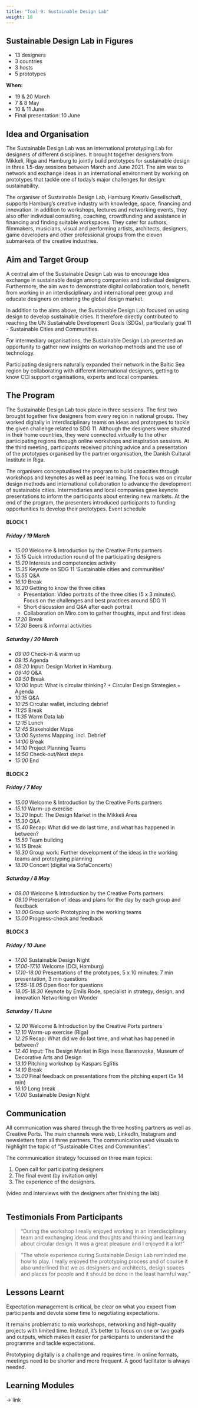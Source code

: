 ```yaml
---
title: "Tool 9: Sustainable Design Lab"
weight: 10
---
```


## Sustainable Design Lab in Figures

* 13 designers
* 3 countries
* 3 hosts
* 5 prototypes

**When:**
* 19 & 20 March
* 7 & 8 May
* 10 & 11 June
* Final presentation: 10 June

## Idea and Organisation
The Sustainable Design Lab was an international prototyping Lab for designers of different disciplines. It brought together designers from Mikkeli, Riga and Hamburg to jointly build prototypes for sustainable design in three 1.5-day sessions between March and June 2021. The aim was to network and exchange ideas in an international environment by working on prototypes that tackle one of today’s major challenges for design: sustainability.

The organiser of Sustainable Design Lab, Hamburg Kreativ Gesellschaft, supports Hamburg’s creative industry with knowledge, space, financing and innovation. In addition to workshops, lectures and networking events, they also offer individual consulting, coaching, crowdfunding and assistance in financing and finding suitable workspaces. They cater for authors, filmmakers, musicians, visual and performing artists, architects, designers, game developers and other professional groups from the eleven submarkets of the creative industries.

## Aim and Target Group
A central aim of the Sustainable Design Lab was to encourage idea exchange in sustainable design among companies and individual designers. Furthermore, the aim was to demonstrate digital collaboration tools, benefit from working in an interdisciplinary and international peer group and educate designers on entering the global design market.

In addition to the aims above, the Sustainable Design Lab focused on using design to develop sustainable cities. It therefore directly contributed to reaching the UN Sustainable Development Goals (SDGs), particularly goal 11 - Sustainable Cities and Communities.

For intermediary organisations, the Sustainable Design Lab presented an opportunity to gather new insights on workshop methods and the use of technology.

Participating designers naturally expanded their network in the Baltic Sea region by collaborating with different international designers, getting to know CCI support organisations, experts and local companies.

## The Program

The Sustainable Design Lab took place in three sessions. The first two brought together five designers from every region in national groups. They worked digitally in interdisciplinary teams on ideas and prototypes to tackle the given challenge related to SDG 11. Although the designers were situated in their home countries, they were connected virtually to the other participating regions through online workshops and inspiration sessions. At the third meeting, participants received pitching advice and a presentation of the prototypes organised by the partner organisation, the Danish Cultural Institute in Riga.

The organisers conceptualised the program to build capacities through workshops and keynotes as well as peer learning. The focus was on circular design methods and international collaboration to advance the development of sustainable cities.
Intermediaries and local companies gave keynote presentations to inform the participants about entering new markets. At the end of the program, the presenters introduced participants to funding opportunities to develop their prototypes.
Event schedule

#### BLOCK 1

##### Friday / 19 March

* _15.00_ Welcome & Introduction by the Creative Ports partners
* _15.15_ Quick introduction round of the participating designers
* _15.20_ Interests and competencies activity
* _15.35_ Keynote on SDG 11 ‘Sustainable cities and communities’
* _15.55_ Q&A
* _16.10_ Break
* _16.20_ Getting to know the three cities
  * Presentation: Video portraits of the three cities (5 x 3 minutes). Focus on the challenges and best practices around SDG 11
  * Short discussion and Q&A after each portrait
  * Collaboration on Miro.com to gather thoughts, input and first ideas
* _17.20_ Break
* _17.30_ Beers & informal activities

##### Saturday / 20 March

* _09:00_ Check-in & warm up
* _09:15_ Agenda
* _09:20_ Input: Design Market in Hamburg
* _09:40_ Q&A
* _09:50_ Break
* _10:00_ Input: What is circular thinking? + Circular Design Strategies + Agenda
* _10:15_ Q&A
* _10:25_ Circular wallet, including debrief
* _11:25_ Break
* _11:35_ Warm Data lab
* _12:15_ Lunch
* _12:45_ Stakeholder Maps
* _13:00_ Systems Mapping, incl. Debrief
* _14:00_ Break
* _14:10_ Project Planning Teams
* _14:50_ Check-out/Next steps
* _15:00_ End

#### BLOCK 2

##### Friday / 7 May

* _15.00_ Welcome & Introduction by the Creative Ports partners
* _15.10_ Warm-up exercise
* _15.20_ Input: The Design Market in the Mikkeli Area
* _15.30_ Q&A
* _15.40_ Recap: What did we do last time, and what has happened in between?
* _15.50_ Team building
* _16.15_ Break
* _16.30_ Group work: Further development of the ideas in the working teams and prototyping planning
* _18.00_ Concert (digital via SofaConcerts)

##### Saturday / 8 May

* _09.00_ Welcome & Introduction by the Creative Ports partners
* _09.10_ Presentation of ideas and plans for the day by each group and feedback
* _10.00_ Group work: Prototyping in the working teams
* _15.00_ Progress-check and feedback

#### BLOCK 3

##### Friday / 10 June

* _17.00_ Sustainable Design Night
* _17.00-17.10_ Welcome (DCI, Hamburg)
* _17.10-18.00_ Presentations of the prototypes, 5 x 10 minutes: 7 min presentation, 3 min questions
* _17.55-18.05_ Open floor for questions
* _18.05-18.30_ Keynote by Emīls Rode, specialist in strategy, design, and innovation Networking on Wonder

##### Saturday / 11 June

* _12.00_ Welcome & Introduction by the Creative Ports partners
* _12.10_ Warm-up exercise (Riga)
* _12.25_ Recap: What did we do last time, and what has happened in between?
* _12.40_ Input: The Design Market in Riga Inese Baranovska, Museum of Decorative Arts and Design
* _13.10_ Pitching workshop by Kaspars Eglītis
* _14.10_ Break
* _15.00_ Final feedback on presentations from the pitching expert (5x 14 min)
* _16.10_ Long break
* _17.00_ Sustainable Design Night

## Communication

All communication was shared through the three hosting partners as well as Creative Ports. The main channels were web, LinkedIn, Instagram and newsletters from all three partners. The communication used visuals to highlight the topic of “Sustainable Cities and Communities”.

The communication strategy focussed on three main topics:
1. Open call for participating designers
2. The final event (by invitation only)
3. The experience of the designers.

(video and interviews with the designers after finishing the lab).

<img src="/assets/images/tool_9/tool9_1.png" alt="" />

## Testimonials From Participants

> “During the workshop I really enjoyed working in an interdisciplinary team and exchanging ideas and thoughts and thinking and learning about circular design. It was a great pleasure and I enjoyed it a lot!”

> “The whole experience during Sustainable Design Lab reminded me how to play. I really enjoyed the prototyping process and of course it also underlined that we as designers and architects, design spaces and places for people and it should be done in the least harmful way.”

## Lessons Learnt

Expectation management is critical, be clear on what you expect from participants and devote some time to negotiating expectations.

It remains problematic to mix workshops, networking and high-quality projects with limited time. Instead, it’s better to focus on one or two goals and outputs, which makes it easier for participants to understand the programme and tackle expectations.

Prototyping digitally is a challenge and requires time. In online formats, meetings need to be shorter and more frequent. A good facilitator is always needed.

## Learning Modules

-> link
